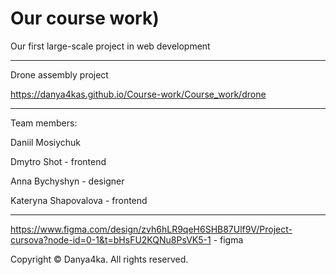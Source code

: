 # Our course work)

Our first large-scale project in web development

------------------------

 Drone assembly project

https://danya4kas.github.io/Course-work/Course_work/drone


 -----------------------

 Team members:
 
 Daniil Mosiychuk 
 
 Dmytro Shot - frontend
 
 Anna Bychyshyn - designer
 
 Kateryna Shapovalova - frontend


------------------------------------------ 

https://www.figma.com/design/zvh6hLR9qeH6SHB87Ulf9V/Project-cursova?node-id=0-1&t=bHsFU2KQNu8PsVK5-1 - figma

Copyright © Danya4ka. All rights reserved.
